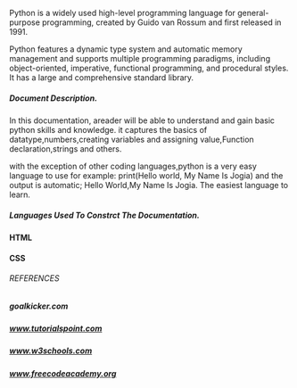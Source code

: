Python is a widely used high-level programming language for general-purpose programming, created by Guido van Rossum and first released in 1991. 

Python features a dynamic type system and automatic memory management and supports multiple programming paradigms, including object-oriented, imperative, functional programming, and procedural styles. It has a large and comprehensive standard library.

##### Document Description.

In this documentation, areader will be able to understand and gain basic python skills and knowledge. it captures the basics of datatype,numbers,creating variables and assigning value,Function declaration,strings and others. 

with the exception of other coding languages,python is a very easy language to use for example: print(Hello world, My Name Is Jogia) and the output is automatic; Hello World,My Name Is Jogia. The easiest language to learn.


##### Languages Used To Constrct The Documentation.

#### HTML

#### CSS

###### REFERENCES

##### goalkicker.com

##### www.tutorialspoint.com

##### www.w3schools.com

##### www.freecodeacademy.org

